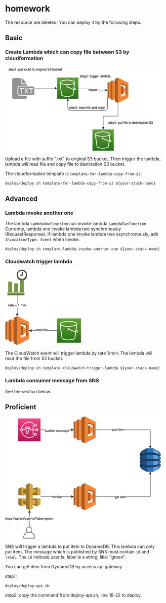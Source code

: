 # homework

The resource are deleted.
You can deploy it by the following steps.

## Basic

### Create Lambda which can copy file between S3 by cloudformation

![img](./doc/s3-trigger-lambda.png)

Upload a file with suffix ".txt" to original S3 bucket.
Then trigger the lambda, lambda will read file and copy file to destination S3 bucket.

The cloudformation template is `template-for-lambda-copy-from-s3`.

```
deploy/deploy.sh template-for-lambda-copy-from-s3 ${your-stack-name}
```

## Advanced

### Lambda invoke another one

The lambda `LambdaOneFunction` can invoke lambda `LambdaTwoFunction`.
Currently, lambda one invoke lambda two synchronously (RequestResponse).
If lambda one invoke lambda two asynchronously, add `InvocationType: Event` when invoke.

```
deploy/deploy.sh template-lambda-invoke-another-one ${your-stack-name}
```

### Cloudwatch trigger lambda

![img](./doc/cloudwatch-trigger-lambda.png)

The CloudWatch event will trigger lambda by rate 1/min.
The lambda will read the file from S3 bucket.

```
deploy/deploy.sh template-cloudwatch-trigger-lambda ${your-stack-name}
```

### Lambda consumer message from SNS

See the section below.

## Proficient

![img](./doc/api-gateway-invoke-lambda.png)

SNS will trigger a lambda to put item to DynamoDB. This lambda can only put item.
The message which is published by SNS must contain `id` and `label`.
The `id` indicate user is, label is a string, like: "green".

You can get item from DynamoDB by access api gateway.

step1:
```
deploy/deploy-api.sh
```

step2:
copy the command from deploy-api.sh, line 18-22 to deploy.
